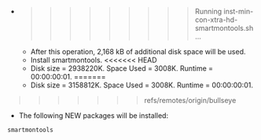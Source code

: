 * >>>>>>>>> Running inst-min-con-xtra-hd-smartmontools.sh ...
  * After this operation, 2,168 kB of additional disk space will be used.
  * Install smartmontools.
<<<<<<< HEAD
  * Disk size = 2938220K. Space Used = 3008K. Runtime = 00:00:00:01.
=======
  * Disk size = 3158812K. Space Used = 3008K. Runtime = 00:00:00:01.
>>>>>>> refs/remotes/origin/bullseye
  * The following NEW packages will be installed:
  ```bash
smartmontools
  ```
